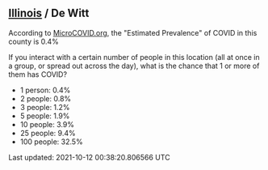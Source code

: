 
## [Illinois](/united-states/illinois) / De Witt

According to [MicroCOVID.org](http://microcovid.org),
the "Estimated Prevalence" of COVID in this county is 0.4%

If you interact with a certain number of people in this location
(all at once in a group, or spread out across the day), what is the chance that
1 or more of them has COVID?

- 1 person: 0.4%
- 2 people: 0.8%
- 3 people: 1.2%
- 5 people: 1.9%
- 10 people: 3.9%
- 25 people: 9.4%
- 100 people: 32.5%

Last updated: 2021-10-12 00:38:20.806566 UTC
